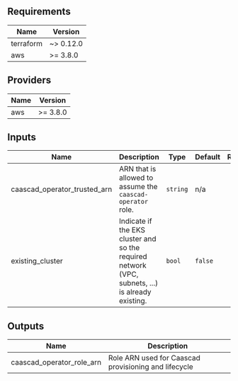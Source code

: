 <!-- BEGINNING OF PRE-COMMIT-TERRAFORM DOCS HOOK -->
## Requirements

| Name | Version |
|------|---------|
| terraform | ~> 0.12.0 |
| aws | >= 3.8.0 |

## Providers

| Name | Version |
|------|---------|
| aws | >= 3.8.0 |

## Inputs

| Name | Description | Type | Default | Required |
|------|-------------|------|---------|:--------:|
| caascad\_operator\_trusted\_arn | ARN that is allowed to assume the `caascad-operator` role. | `string` | n/a | yes |
| existing\_cluster | Indicate if the EKS cluster and so the required network (VPC, subnets, ...) is already existing. | `bool` | `false` | no |

## Outputs

| Name | Description |
|------|-------------|
| caascad\_operator\_role\_arn | Role ARN used for Caascad provisioning and lifecycle |

<!-- END OF PRE-COMMIT-TERRAFORM DOCS HOOK -->
